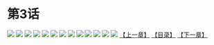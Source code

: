 # 第3话
![](https://s2.baozimh.com/scomic/yuekanshaonuyeqijun-chunquan/0/7-djn0/1.jpg)
![](https://s2.baozimh.com/scomic/yuekanshaonuyeqijun-chunquan/0/7-djn0/2.jpg)
![](https://s2.baozimh.com/scomic/yuekanshaonuyeqijun-chunquan/0/7-djn0/3.jpg)
![](https://s2.baozimh.com/scomic/yuekanshaonuyeqijun-chunquan/0/7-djn0/4.jpg)
![](https://s2.baozimh.com/scomic/yuekanshaonuyeqijun-chunquan/0/7-djn0/5.jpg)
![](https://s2.baozimh.com/scomic/yuekanshaonuyeqijun-chunquan/0/7-djn0/6.jpg)
![](https://s2.baozimh.com/scomic/yuekanshaonuyeqijun-chunquan/0/7-djn0/7.jpg)
![](https://s2.baozimh.com/scomic/yuekanshaonuyeqijun-chunquan/0/7-djn0/8.jpg)
![](https://s2.baozimh.com/scomic/yuekanshaonuyeqijun-chunquan/0/7-djn0/9.jpg)
![](https://s2.baozimh.com/scomic/yuekanshaonuyeqijun-chunquan/0/7-djn0/10.jpg)
![](https://s2.baozimh.com/scomic/yuekanshaonuyeqijun-chunquan/0/7-djn0/11.jpg)
![](https://s2.baozimh.com/scomic/yuekanshaonuyeqijun-chunquan/0/7-djn0/12.jpg)
![](https://s2.baozimh.com/scomic/yuekanshaonuyeqijun-chunquan/0/7-djn0/13.jpg)
[【上一章】](./7.md)
[【目录】](./README.md)
[【下一章】](./9.md)

